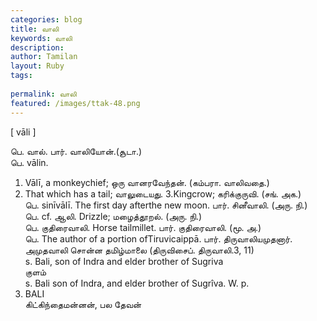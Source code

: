 ```yaml
---
categories: blog
title: வாலி
keywords: வாலி
description: 
author: Tamilan
layout: Ruby
tags: 
 
permalink: வாலி
featured: /images/ttak-48.png
---
```

  
[ vāli ]  
  
பெ. வால். பார். வாலியோன்.(சூடா.)  
பெ. vālin.   
1. Vālī, a monkeychief; ஒரு வானரவேந்தன். (கம்பரா. வாலிவதை.)  
2. That which has a tail; வாலுடையது. 3.Kingcrow; கரிக்குருவி. (சங். அக.)  
பெ. sinīvālī. The first day afterthe new moon. பார். சினீவாலி. (அரு. நி.)  
பெ. cf. ஆலி. Drizzle; மழைத்தூறல். (அரு. நி.)  
பெ. குதிரைவாலி. Horse tailmillet. பார். குதிரைவாலி. (மூ. அ.)  
பெ. The author of a portion ofTiruvicaippā. பார். திருவாலியமுதனார். அமுதவாலி சொன்ன தமிழ்மாலை (திருவிசைப். திருவாலி.3, 11)  
s. Bali, son of Indra and elder brother of Sugriva  
குளம்  
s. Bali son of Indra, and elder brother of Sugrîva. W. p.   
63. BALI  
கிட்கிந்தைமன்னன், பல தேவன்